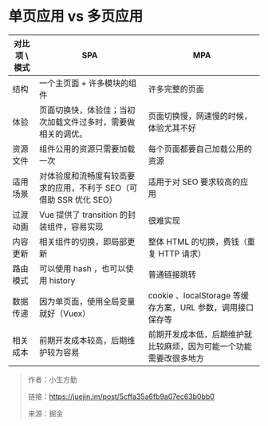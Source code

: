 # 单页应用 vs 多页应用


对比项 \ 模式 | SPA | MPA
---|---|---
结构 | 一个主页面 + 许多模块的组件 | 许多完整的页面
体验 | 页面切换快，体验佳；当初次加载文件过多时，需要做相关的调优。 | 页面切换慢，网速慢的时候，体验尤其不好
资源文件 | 组件公用的资源只需要加载一次 | 每个页面都要自己加载公用的资源
适用场景 | 对体验度和流畅度有较高要求的应用，不利于 SEO（可借助 SSR 优化 SEO）|    适用于对 SEO 要求较高的应用
过渡动画 | Vue 提供了 transition 的封装组件，容易实现 | 很难实现
内容更新 | 相关组件的切换，即局部更新 | 整体 HTML 的切换，费钱（重复 HTTP 请求）
路由模式 | 可以使用 hash ，也可以使用 history | 普通链接跳转
数据传递 | 因为单页面，使用全局变量就好（Vuex）| cookie 、localStorage 等缓存方案，URL 参数，调用接口保存等
相关成本 | 前期开发成本较高，后期维护较为容易 | 前期开发成本低，后期维护就比较麻烦，因为可能一个功能需要改很多地方




> 作者：小生方勤
>
> 链接：https://juejin.im/post/5cffa35a6fb9a07ec63b0bb0
>
> 来源：掘金
